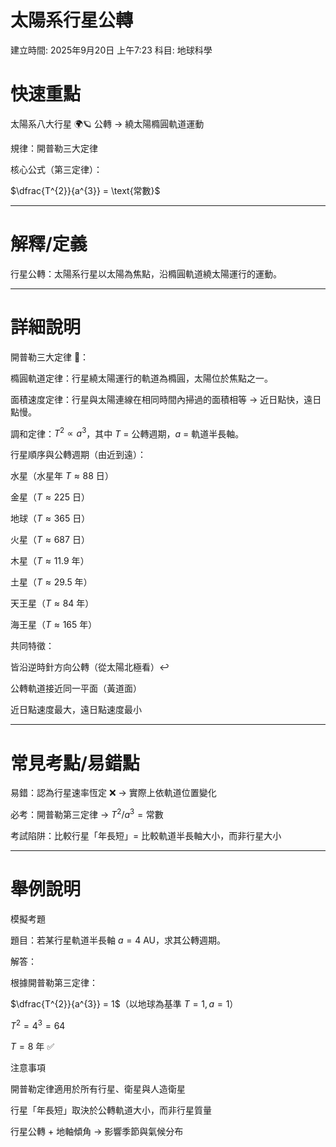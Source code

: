 # 太陽系行星公轉

建立時間: 2025年9月20日 上午7:23
科目: 地球科學

# 快速重點

太陽系八大行星 🌍🪐 公轉 → 繞太陽橢圓軌道運動

規律：開普勒三大定律

核心公式（第三定律）：

$\dfrac{T^{2}}{a^{3}} = \text{常數}$

---

# 解釋/定義

行星公轉：太陽系行星以太陽為焦點，沿橢圓軌道繞太陽運行的運動。

---

# 詳細說明

開普勒三大定律 📐：

橢圓軌道定律：行星繞太陽運行的軌道為橢圓，太陽位於焦點之一。

面積速度定律：行星與太陽連線在相同時間內掃過的面積相等 → 近日點快，遠日點慢。

調和定律：$T^{2} \propto a^{3}$，其中 $T$ = 公轉週期，$a$ = 軌道半長軸。

行星順序與公轉週期（由近到遠）：

水星（水星年 $T \approx 88 \ \text{日}$）

金星（$T \approx 225 \ \text{日}$）

地球（$T \approx 365 \ \text{日}$）

火星（$T \approx 687 \ \text{日}$）

木星（$T \approx 11.9 \ \text{年}$）

土星（$T \approx 29.5 \ \text{年}$）

天王星（$T \approx 84 \ \text{年}$）

海王星（$T \approx 165 \ \text{年}$）

共同特徵：

皆沿逆時針方向公轉（從太陽北極看）↩️

公轉軌道接近同一平面（黃道面）

近日點速度最大，遠日點速度最小

---

# 常見考點/易錯點

易錯：認為行星速率恆定 ❌ → 實際上依軌道位置變化

必考：開普勒第三定律 → $T^{2}/a^{3} = \text{常數}$

考試陷阱：比較行星「年長短」= 比較軌道半長軸大小，而非行星大小

---

# 舉例說明

模擬考題

題目：若某行星軌道半長軸 $a = 4 \ \mathrm{AU}$，求其公轉週期。

解答：

根據開普勒第三定律：

$\dfrac{T^{2}}{a^{3}} = 1$（以地球為基準 $T=1, a=1$）

$T^{2} = 4^{3} = 64$

$T = 8 \ \text{年}$ ✅

注意事項

開普勒定律適用於所有行星、衛星與人造衛星

行星「年長短」取決於公轉軌道大小，而非行星質量

行星公轉 + 地軸傾角 → 影響季節與氣候分布